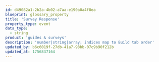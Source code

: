 ```yaml
---
id: d49082a1-2b2a-4b02-a7aa-e190a0a4f8ea
blueprint: glossary_property
title: 'Survey Response'
property_type: event
data_type:
  - string
product: 'guides & surveys'
description: 'number|string|array; indices map to Build tab order'
updated_by: b6c6019f-27db-41a7-98bb-07c9b90f212b
updated_at: 1756837164
---
```

